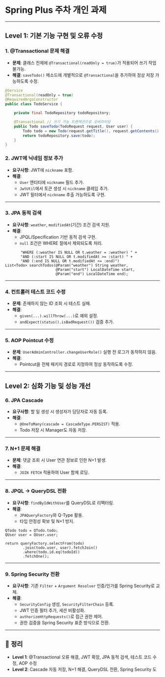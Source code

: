#  Spring Plus 주차 개인 과제
---

## Level 1: 기본 기능 구현 및 오류 수정

### 1. @Transactional 문제 해결
- **문제**: 클래스 전체에 `@Transactional(readOnly = true)`가 적용되어 쓰기 작업 불가능.
- **해결**: `saveTodo()` 메소드에 개별적으로 `@Transactional`을 추가하여 정상 저장 가능하도록 수정.

```java
@Service
@Transactional(readOnly = true)
@RequiredArgsConstructor
public class TodoService {

    private final TodoRepository todoRepository;

    @Transactional // 쓰기 가능 트랜잭션으로 오버라이딩
    public Todo saveTodo(TodoRequest request, User user) {
        Todo todo = new Todo(request.getTitle(), request.getContents(), user);
        return todoRepository.save(todo);
    }
}
```
### 2. JWT에 닉네임 정보 추가
- **요구사항**: JWT에 `nickname` 포함.
- **해결**:
    - `User` 엔티티에 `nickname` 필드 추가.
    - `JwtUtil`에서 토큰 생성 시 `nickname` 클레임 추가.
    - JWT 필터에서 `nickname` 추출 가능하도록 구현.

---

### 3. JPA 동적 검색
- **요구사항**: `weather`, `modifiedAt`(기간) 조건 검색 지원.
- **해결**:
    - JPQL/Specification 기반 동적 검색 구현.
    - `null` 조건은 WHERE 절에서 제외되도록 처리.
```@Query("SELECT t FROM Todo t " +
       "WHERE (:weather IS NULL OR t.weather = :weather) " +
       "AND (:start IS NULL OR t.modifiedAt >= :start) " +
       "AND (:end IS NULL OR t.modifiedAt <= :end)")
List<Todo> searchTodos(@Param("weather") String weather,
                       @Param("start") LocalDateTime start,
                       @Param("end") LocalDateTime end);
 ```
---

### 4. 컨트롤러 테스트 코드 수정
- **문제**: 존재하지 않는 ID 조회 시 테스트 실패.
- **해결**:
    - `given(...).willThrow(...)`로 예외 설정.
    - `andExpect(status().isBadRequest())` 검증 추가.

---

### 5. AOP Pointcut 수정
- **문제**: `UserAdminController.changeUserRole()` 실행 전 로그가 동작하지 않음.
- **해결**:
    - Pointcut을 전체 패키지 경로로 지정하여 정상 동작하도록 수정.

---

## Level 2: 심화 기능 및 성능 개선

### 6. JPA Cascade
- **요구사항**: 할 일 생성 시 생성자가 담당자로 자동 등록.
- **해결**:
    - `@OneToMany(cascade = CascadeType.PERSIST)` 적용.
    - Todo 저장 시 Manager도 자동 저장.

---

### 7. N+1 문제 해결
- **문제**: 댓글 조회 시 User 연관 정보로 인한 N+1 발생.
- **해결**:
    - `JOIN FETCH` 적용하여 User 함께 로딩.

---

### 8. JPQL → QueryDSL 전환
- **요구사항**: `findByIdWithUser`를 QueryDSL로 리팩터링.
- **해결**:
    - `JPAQueryFactory`와 Q-Type 활용.
    - 타입 안정성 확보 및 N+1 방지.
```
QTodo todo = QTodo.todo;
QUser user = QUser.user;

return queryFactory.selectFrom(todo)
        .join(todo.user, user).fetchJoin()
        .where(todo.id.eq(todoId))
        .fetchOne();
```
---

### 9. Spring Security 전환
- **요구사항**: 기존 `Filter` + `Argument Resolver` 인증/인가를 Spring Security로 교체.
- **해결**:
    - `SecurityConfig` 생성, `SecurityFilterChain` 등록.
    - JWT 인증 필터 추가, 세션 비활성화.
    - `authorizeHttpRequests()`로 접근 권한 제어.
    - 권한 검증을 Spring Security 표준 방식으로 전환.

---

## 🚀 정리
- **Level 1**: @Transactional 오류 해결, JWT 확장, JPA 동적 검색, 테스트 코드 수정, AOP 수정
- **Level 2**: Cascade 자동 저장, N+1 해결, QueryDSL 전환, Spring Security 도
